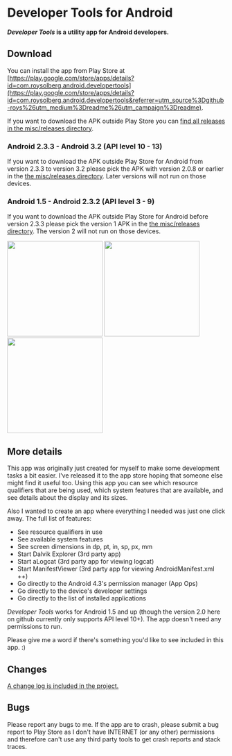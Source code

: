 # Developer Tools for Android
__*Developer Tools* is a utility app for Android developers.__

## Download
You can install the app from Play Store at [https://play.google.com/store/apps/details?id=com.roysolberg.android.developertools](https://play.google.com/store/apps/details?id=com.roysolberg.android.developertools&referrer=utm_source%3Dgithub-roys%26utm_medium%3Dreadme%26utm_campaign%3Dreadme).

If you want to download the APK outside Play Store you can [find all releases in the misc/releases directory](misc/releases).

### Android 2.3.3 - Android 3.2 (API level 10 - 13)
If you want to download the APK outside Play Store for Android from version 2.3.3 to version 3.2 please pick the APK with version 2.0.8 or earlier in the [the misc/releases directory](misc/releases). Later versions will not run on those devices.

### Android 1.5 - Android 2.3.2 (API level 3 - 9)
If you want to download the APK outside Play Store for Android before version 2.3.3 please pick the version 1 APK in the [the misc/releases directory](misc/releases). The version 2 will not run on those devices.

<img src="https://github.com/roys/java-android-developertools/raw/master/misc/screenshots/Screenshot_2016-04-21-23-19-28.png" width="220"/>
<img src="https://github.com/roys/java-android-developertools/raw/master/misc/screenshots/Screenshot_2016-04-21-23-20-07.png" width="220"/>
<img src="https://github.com/roys/java-android-developertools/raw/master/misc/screenshots/Screenshot_2016-04-21-23-20-29.png" width="220"/>

## More details
This app was originally just created for myself to make some development tasks a bit easier. I've released it to the app store hoping that someone else might find it useful too.
Using this app you can see which resource qualifiers that are being used, which system features that are available, and see details about the display and its sizes.

Also I wanted to create an app where everything I needed was just one click away. The full list of features:
- See resource qualifiers in use
- See available system features
- See screen dimensions in dp, pt, in, sp, px, mm
- Start Dalvik Explorer (3rd party app)
- Start aLogcat (3rd party app for viewing logcat)
- Start ManifestViewer (3rd party app for viewing AndroidManifest.xml ++)
- Go directly to the Android 4.3's permission manager (App Ops)
- Go directly to the device's developer settings
- Go directly to the list of installed applications

*Developer Tools* works for Android 1.5 and up (though the version 2.0 here on github currently only supports API level 10+). The app doesn't need any permissions to run.

Please give me a word if there's something you'd like to see included in this app. :)

## Changes
[A change log is included in the project.](app/src/main/assets/CHANGELOG.txt)

## Bugs
Please report any bugs to me. If the app are to crash, please submit a bug report to Play Store as I don't have INTERNET (or any other) permissions and therefore can't use any third party tools to get crash reports and stack traces.
